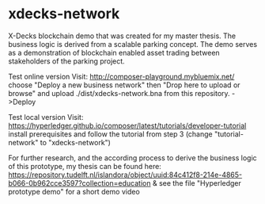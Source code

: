 # xdecks-network

X-Decks blockchain demo that was created for my master thesis. The business logic is derived from a scalable parking concept. The demo serves as a demonstration of blockchain enabled asset trading between stakeholders of the parking project. 

Test online version
Visit: http://composer-playground.mybluemix.net/ choose "Deploy a new business network" then "Drop here to upload or browse" and upload ./dist/xdecks-network.bna from this repository. ->Deploy


Test local version
Visit: https://hyperledger.github.io/composer/latest/tutorials/developer-tutorial install prerequisites and follow the tutorial from step 3 (change "tutorial-network" to "xdecks-network")


For further research, and the according process to derive the business logic of this prototype, my thesis can be found here: https://repository.tudelft.nl/islandora/object/uuid:84c412f8-214e-4865-b066-0b962cce3597?collection=education
&
see the file "Hyperledger prototype demo" for a short demo video
